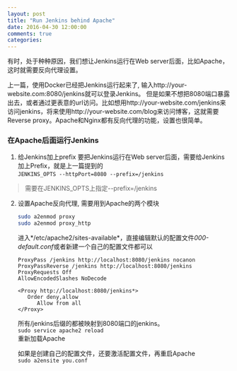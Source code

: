 ```yaml
---
layout: post
title: "Run Jenkins behind Apache"
date: 2016-04-30 12:00:00
comments: true
categories:
---
```


有时，处于种种原因，我们想让Jenkins运行在Web server后面，比如Apache，这时就需要反向代理设置。

上一篇，使用Docker已经把Jenkins运行起来了, 输入http://your-website.com:8080/jenkins就可以登录Jenkins。
但是如果不想把8080端口暴露出去，或者通过更表意的url访问。比如想用http://your-website.com/jenkins来访问jenkins，将来使用http://your-website.com/blog来访问博客，这就需要Reverse proxy。Apache和Nginx都有反向代理的功能，设置也很简单。

### 在Apache后面运行Jenkins
1. 给Jenkins加上prefix
要把Jenkins运行在Web server后面，需要给Jenkins加上Prefix，就是上一篇提到的   
`JENKINS_OPTS --httpPort=8080 --prefix=/jenkins`
>需要在JENKINS_OPTS上指定--prefix=/jenkins

2. 设置Apache反向代理, 需要用到Apache的两个模块

    ``` bash
    sudo a2enmod proxy   
    sudo a2enmod proxy_http    
    ```

    进入*/etc/apache2/sites-available*，直接编辑默认的配置文件*000-default.conf*或者新建一个自己的配置文件都可以

    ``` apache2
    ProxyPass /jenkins http://localhost:8080/jenkins nocanon
    ProxyPassReverse /jenkins http://localhost:8080/jenkins
    ProxyRequests Off
    AllowEncodedSlashes NoDecode

    <Proxy http://localhost:8080/jenkins*>
	   Order deny,allow
	      Allow from all
    </Proxy>
    ```

    所有/jenkins后缀的都被映射到8080端口的jenkins。   
    `sudo service apache2 reload`   
    重新加载Apache   

    如果是创建自己的配置文件，还要激活配置文件，再重启Apache    
    `sudo a2ensite you.conf`
